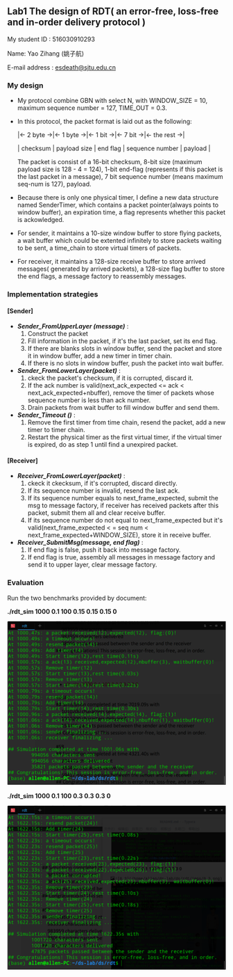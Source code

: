 ## Lab1 The design of RDT( an error-free, loss-free and in-order delivery protocol )

My student ID : 516030910293

Name: Yao Zihang (姚子航) 

E-mail address : esdeath@sjtu.edu.cn

### My design

+ My protocol combine GBN with select N, with WINDOW_SIZE = 10, maximum sequence number = 127, TIME_OUT = 0.3.

+ In this protocol, the packet format is laid out as the following: 

 

     |<-   2 byte   ->|<-   1 byte   ->|<-      1 bit       ->|<-                7 bit               ->|<-              the rest            ->|

     |   checksum   | payload size |      end flag       |       sequence number      |                payload                |

 

  The packet is consist of a 16-bit checksum, 8-bit size (maximum payload size is 128 - 4 = 124), 1-bit end-flag (represents if this packet is the last packet in a message), 7 bit sequence number (means maximum seq-num is 127), payload.

+ Because there is only one physical timer, I define a new data structure named SenderTimer, which contains a packet pointer(always points to window buffer), an expiration time, a flag represents whether this packet is ackowledged.

+ For sender, it maintains a 10-size window buffer to store flying packets, a wait buffer which could be extented infinitely to store packets waiting to be sent, a time_chain to store virtual timers of packets.
+ For receiver, it maintains a 128-size receive buffer to store arrived messages( generated by arrived packets), a 128-size flag buffer to store the end flags, a message factory to reassembly messages.

###  Implementation strategies

#### [Sender]

+ ***Sender_FromUpperLayer (message)*** : 
  1. Construct the packet 
  2. Fill information in the packet, if it's the last packet, set its end flag.
  3. If there are blanks slots in window buffer, send the packet and store it in window buffer, add a new timer in timer chain.
  4. If there is no slots in window buffer, push the packet into wait buffer.
+ ***Sender_FromLowerLayer(packet)*** :
  1. ckeck the packet's checksum, if it is corrupted, discard it.
  2. If the ack number is valid(next_ack_expected <= ack < next_ack_expected+nbuffer), remove the timer of packets whose sequence number is less than ack number.
  3. Drain packets from wait buffer to fill window buffer and send them.
+ ***Sender_Timeout ()*** :
  1. Remove the first timer from time chain, resend the packet, add a new timer to timer chain.
  2. Restart the physical timer as the first virtual timer, if the virtual timer is expired, do as step 1 until find a unexpired packet. 

#### [Receiver]

+ ***Receiver_FromLowerLayer(packet)*** :
  1. ckeck it ckecksum, if it's corrupted, discard directly.
  2. If its sequence number is invalid, resend the last ack.
  3. If its sequence number equals to next_frame_expected, submit the msg to message factory, if receiver has received packets after this packet, submit them all and clear receive buffer.
  4. If its sequence number do not equal to next_frame_expected but it's valid(next_frame_expected < = seq num < next_frame_expected+WINDOW_SIZE), store it in receive buffer.
+ ***Receiver_SubmitMsg(message, end flag)*** :
  1. If end flag is false, push it back into message factory.
  2. If end flag is true, assembly all messages in message factory and send it to upper layer, clear message factory.

### Evaluation

Run the two benchmarks provided by document:

**./rdt_sim 1000 0.1 100 0.15 0.15 0.15 0**

![0.15](./imgs/0.15.png)

**./rdt_sim 1000 0.1 100 0.3 0.3 0.3 0**

![0.3](./imgs/0.3-1552444461399.png)
